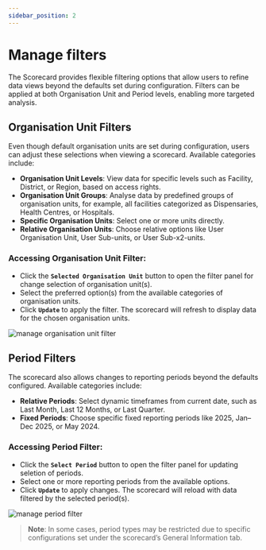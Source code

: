 ```yaml
---
sidebar_position: 2
---
```

# Manage filters
The Scorecard provides flexible filtering options that allow users to refine data views beyond the defaults set during configuration. Filters can be applied at both Organisation Unit and Period levels, enabling more targeted analysis.


## Organisation Unit Filters
Even though default organisation units are set during configuration, users can adjust these selections when viewing a scorecard. Available categories include:
- **Organisation Unit Levels**: View data for specific levels such as Facility, District, or Region, based on access rights.
- **Organisation Unit Groups**: Analyse data by predefined groups of organisation units, for example, all facilities categorized as Dispensaries, Health Centres, or Hospitals.
- **Specific Organisation Units**: Select one or more units directly.
- **Relative Organisation Units**: Choose relative options like User Organisation Unit, User Sub-units, or User Sub-x2-units.

### Accessing Organisation Unit Filter:
- Click the **`Selected Organisation Unit`** button to open the filter panel for change selection of organisation unit(s).
- Select the preferred option(s) from the available categories of organisation units.
- Click **`Update`** to apply the filter. The scorecard will refresh to display data for the chosen organisation units.

![manage organisation unit filter](/img/scorecard/manage-organisation-unit-filter.png)

## Period Filters

The scorecard also allows changes to reporting periods beyond the defaults configured. Available categories include:
- **Relative Periods**: Select dynamic timeframes from current date, such as Last Month, Last 12 Months, or Last Quarter.
- **Fixed Periods**: Choose specific fixed reporting periods like 2025, Jan–Dec 2025, or May 2024.

### Accessing Period Filter:
- Click the **`Select Period`** button to open the filter panel for updating seletion of periods.
- Select one or more reporting periods from the available options.
- Click **`Update`** to apply changes. The scorecard will reload with data filtered by the selected period(s).

![manage period filter](/img/scorecard/manage-period-filter.png)

>**Note**: In some cases, period types may be restricted due to specific configurations set under the scorecard’s General Information tab.
>
